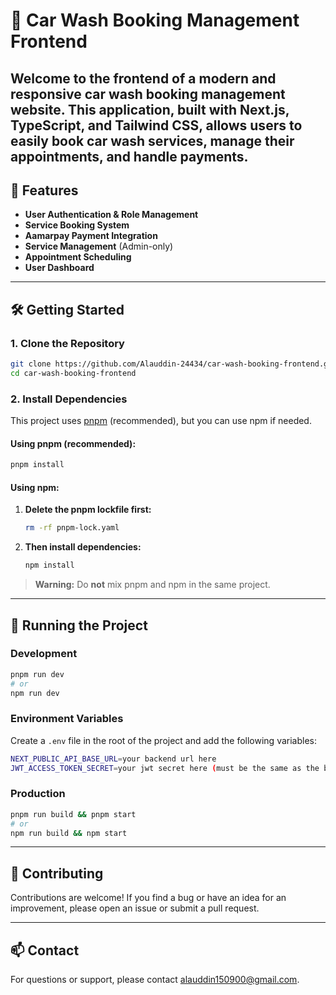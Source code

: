 # 🚗 Car Wash Booking Management Frontend

## Welcome to the frontend of a modern and responsive car wash booking management website. This application, built with Next.js, TypeScript, and Tailwind CSS, allows users to easily book car wash services, manage their appointments, and handle payments.

## 🚀 Features

  - **User Authentication & Role Management**
  - **Service Booking System**
  - **Aamarpay Payment Integration**
  - **Service Management** (Admin-only)
  - **Appointment Scheduling**
  - **User Dashboard**

-----

## 🛠 Getting Started

### 1\. Clone the Repository

```bash
git clone https://github.com/Alauddin-24434/car-wash-booking-frontend.git
cd car-wash-booking-frontend
```

### 2\. Install Dependencies

This project uses [pnpm](https://pnpm.io/) (recommended), but you can use npm if needed.

#### Using pnpm (recommended):

```bash
pnpm install
```

#### Using npm:

1.  **Delete the pnpm lockfile first:**
    ```bash
    rm -rf pnpm-lock.yaml
    ```
2.  **Then install dependencies:**
    ```bash
    npm install
    ```

> **Warning:** Do **not** mix pnpm and npm in the same project.

-----

## 🚀 Running the Project

### Development

```bash
pnpm run dev
# or
npm run dev
```

### Environment Variables

Create a `.env` file in the root of the project and add the following variables:

```bash
NEXT_PUBLIC_API_BASE_URL=your backend url here
JWT_ACCESS_TOKEN_SECRET=your jwt secret here (must be the same as the backend secret)
```

### Production

```bash
pnpm run build && pnpm start
# or
npm run build && npm start
```

-----

## 🤝 Contributing

Contributions are welcome\! If you find a bug or have an idea for an improvement, please open an issue or submit a pull request.

-----

## 📫 Contact

For questions or support, please contact [alauddin150900@gmail.com](mailto:alauddin150900@gmail.com).
